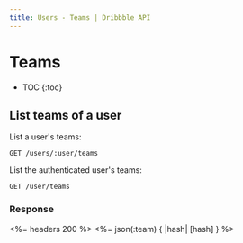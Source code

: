 ```yaml
---
title: Users - Teams | Dribbble API
---
```


# Teams

* TOC
{:toc}

## List teams of a user

List a user's teams:

    GET /users/:user/teams

List the authenticated user's teams:

    GET /user/teams

### Response

<%= headers 200 %>
<%= json(:team) { |hash| [hash] } %>
